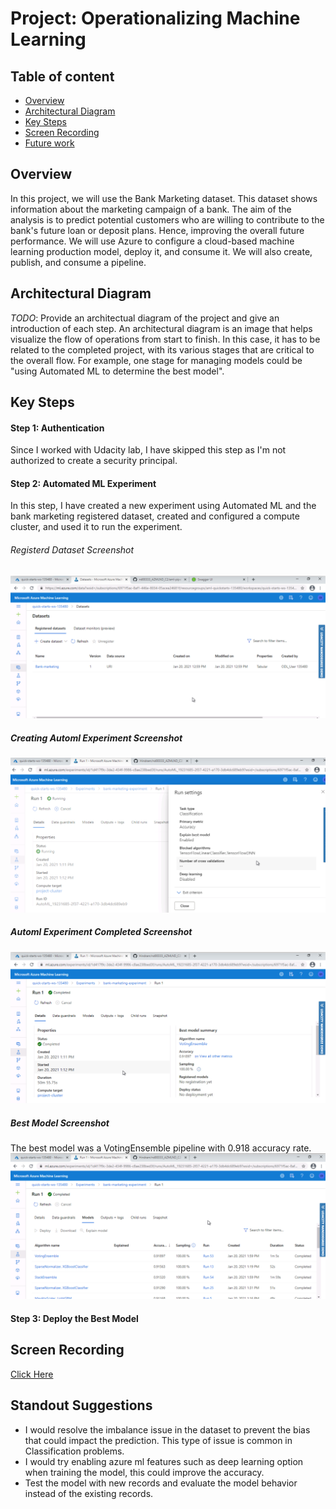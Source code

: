# Project: Operationalizing Machine Learning

## Table of content
* [Overview](#overview)
* [Architectural Diagram](#architectural-diagram)
* [Key Steps](#key-steps)
* [Screen Recording](#screen-recording)
* [Future work](#standout-suggestions)

## Overview
In this project, we will use the Bank Marketing dataset. This dataset shows information about the marketing campaign of a bank. The aim of the analysis is to predict potential customers who are willing to contribute to the bank's future loan or deposit plans. Hence, improving the overall future performance. We will use Azure to configure a cloud-based machine learning production model, deploy it, and consume it. We will also create, publish, and consume a pipeline. 

## Architectural Diagram
*TODO*: Provide an architectual diagram of the project and give an introduction of each step. An architectural diagram is an image that helps visualize the flow of operations from start to finish. In this case, it has to be related to the completed project, with its various stages that are critical to the overall flow. For example, one stage for managing models could be "using Automated ML to determine the best model". 

## Key Steps

#### Step 1: Authentication
Since I worked with Udacity lab, I have skipped this step as I'm not authorized to create a security principal. 

#### Step 2: Automated ML Experiment
In this step, I have created a new experiment using Automated ML and the bank marketing registered dataset, created and configured a compute cluster, and used it to run the experiment.

###### Registerd Dataset Screenshot
![](Screenshots/registerd-ds.png)

##### Creating Automl Experiment Screenshot
![](Screenshots/creating-expt.png)

##### Automl Experiment Completed Screenshot
![](Screenshots/expt-completed-detl-w-best-model.png)

##### Best Model Screenshot
The best model was a VotingEnsemble pipeline with 0.918 accuracy rate. 
![](Screenshots/expt-models.png)

#### Step 3: Deploy the Best Model

## Screen Recording
[Click Here](https://www.loom.com/share/3727c42fa67f4288a224d28c78d495cb)

## Standout Suggestions
* I would resolve the imbalance issue in the dataset to prevent the bias that could impact the prediction. This type of issue is common in Classification problems.
* I would try enabling azure ml features such as deep learning option when training the model, this could improve the accuracy. 
* Test the model with new records and evaluate the model behavior instead of the existing records.

